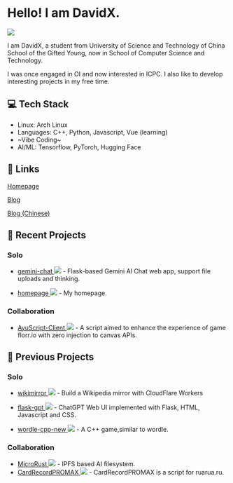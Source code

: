 # Hello! I am DavidX.
[![](https://github-readme-stats-one-bice.vercel.app/api?username=Davidasx&show_icons=true&include_all_commits=true&role=OWNER,ORGANIZATION_MEMBER#gh-light-mode-only)](https://github-readme-stats-one-bice.vercel.app/api?username=Davidasx&show_icons=true&include_all_commits=true&role=OWNER,ORGANIZATION_MEMBER#gh-light-mode-only)

I am DavidX, a student from University of Science and Technology of China School of  the Gifted Young, now in School of Computer Science and Technology.

I was once engaged in OI and now interested in ICPC. I also like to develop interesting projects in my free time.

## 💻 Tech Stack

- Linux: Arch Linux
- Languages: C++, Python, Javascript, Vue (learning)
- ~Vibe Coding~
- AI/ML: Tensorflow, PyTorch, Hugging Face

## 🔗 Links

[Homepage](https://davidx.top)

[Blog](https://blog.davidx.top)

[Blog (Chinese)](https://blog-zh.davidx.top)

## 🚀 Recent Projects

### Solo

- [gemini-chat ![](https://img.shields.io/github/languages/code-size/Davidasx/gemini-chat)](https://github.com/Davidasx/gemini-chat) - Flask-based Gemini AI Chat web app, support file uploads and thinking.


- [homepage ![](https://img.shields.io/github/languages/code-size/Davidasx/homepage)](https://github.com/Davidasx/homepage) - My homepage.
### Collaboration

- [AyuScript-Client ![](https://img.shields.io/github/languages/code-size/AyuScript/AyuScript-Client)](https://github.com/AyuScript/AyuScript-Client) - A script aimed to enhance the experience of game florr.io with zero injection to canvas APIs.

## 📜 Previous Projects

### Solo

- [wikimirror ![](https://img.shields.io/github/languages/code-size/Davidasx/wikimirror)](https://github.com/Davidasx/wikimirror) - Build a Wikipedia mirror with CloudFlare Workers

- [flask-gpt ![](https://img.shields.io/github/languages/code-size/Davidasx/flask-gpt)](https://github.com/Davidasx/flask-gpt) - ChatGPT Web UI implemented with Flask, HTML, Javascript and CSS.

- [wordle-cpp-new ![](https://img.shields.io/github/languages/code-size/Davidasx/wordle-cpp-new)](https://github.com/Davidasx/wordle-cpp-new) - A C++ game,similar to wordle.

### Collaboration

- [MicroRust ![](https://img.shields.io/github/languages/code-size/OSH-2025/MicroRust)](https://github.com/OSH-2025/MicroRust) - IPFS based AI filesystem.
- [CardRecordPROMAX ![](https://img.shields.io/github/languages/code-size/Davidasx/CardRecordPROMAX)](https://github.com/Davidasx/CardRecordPROMAX) - CardRecordPROMAX is a script for ruarua.ru.
